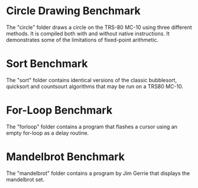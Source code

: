 # Circle Drawing Benchmark

The "circle" folder draws a circle on the TRS-80 MC-10 using three different methods.  It is compiled both with and without native instructions.  It demonstrates some of the limitations of fixed-point arithmetic.

# Sort Benchmark

The "sort" folder contains identical versions of the classic bubblesort, quicksort and countsourt algorithms that may be run on a TRS80 MC-10.

# For-Loop Benchmark

The "forloop" folder contains a program that flashes a cursor using an empty for-loop as a delay routine.

# Mandelbrot Benchmark

The "mandelbrot" folder contains a program by Jim Gerrie that displays the mandelbrot set.
